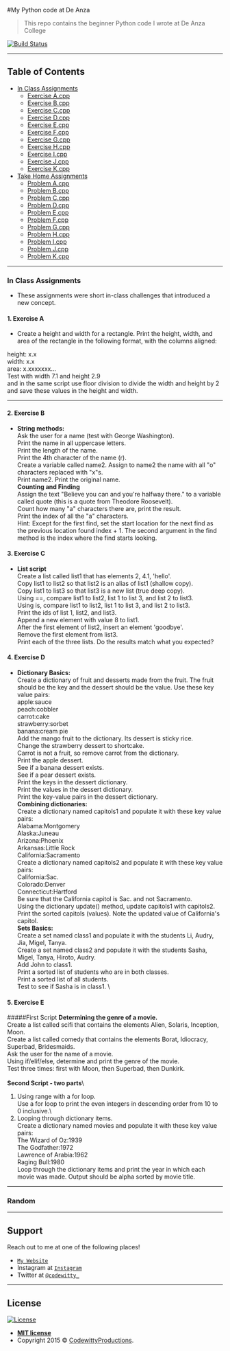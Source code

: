 #My Python code at De Anza

> This repo contains the beginner Python code I wrote at De Anza College


[![Build Status](http://img.shields.io/travis/badges/badgerbadgerbadger.svg?style=flat-square)](https://travis-ci.org/badges/badgerbadgerbadger)

---

## Table of Contents 


- [In Class Assignments](#in-class-assignments)
	* [Exercise A.cpp](#1-exercise-A)
	* [Exercise B.cpp](#2-exercise-B)
	* [Exercise C.cpp](#1-exercise-A)
	* [Exercise D.cpp](#1-exercise-A)
	* [Exercise E.cpp](#1-exercise-A)
	* [Exercise F.cpp](#1-exercise-A)
	* [Exercise G.cpp](#1-exercise-A)
	* [Exercise H.cpp](#1-exercise-A)
	* [Exercise I.cpp](#1-exercise-A)
	* [Exercise J.cpp](#1-exercise-A)
	* [Exercise K.cpp](#1-exercise-A)
- [Take Home Assignments](#take-home-assignments)
	* [Problem A.cpp](#1-exercise-A)
	* [Problem B.cpp](#2-exercise-B)
	* [Problem C.cpp](#1-exercise-A)
	* [Problem D.cpp](#1-exercise-A)
	* [Problem E.cpp](#1-exercise-A)
	* [Problem F.cpp](#1-exercise-A)
	* [Problem G.cpp](#1-exercise-A)
	* [Problem H.cpp](#1-exercise-A)
	* [Problem I.cpp](#1-exercise-A)
	* [Problem J.cpp](#1-exercise-A)
	* [Problem K.cpp](#1-exercise-A)
---

### In Class Assignments
- These assignments were short in-class challenges that introduced a new concept.

#### 1. Exercise A
- Create a height and width for a rectangle. Print the height, width, and area of the rectangle in the following format, with the columns aligned:

height: x.x\
width:  x.x\
area:   x.xxxxxxx...\
Test with width 7.1 and height 2.9\
and in the same script use floor division to divide the width and height by 2 and save these values in the height and width.

---

#### 2. Exercise B
- **String methods:**\
Ask the user for a name (test with George Washington).\
Print the name in all uppercase letters.\
Print the length of the name.\
Print the 4th character of the name (r).\
Create a variable called name2. Assign to name2 the name with all "o" characters replaced with "x"s.\
Print name2.
Print the original name.\
**Counting and Finding**\
Assign the text "Believe you can and you're halfway there." to a variable called quote (this is a quote from Theodore Roosevelt).\
Count how many "a" characters there are, print the result.\
Print the index of all the "a" characters.\
Hint: Except for the first find, set the start location for the next find as the previous location found index + 1. The second argument in the find method is the index where the find starts looking.

#### 3. Exercise C
- **List script**\
Create a list called list1 that has elements 2, 4.1, 'hello'.\
Copy list1 to list2 so that list2 is an alias of list1 (shallow copy).\
Copy list1 to list3 so that list3 is a new list (true deep copy).\
Using ==, compare list1 to list2, list 1 to list 3, and list 2 to list3.\
Using is, compare list1 to list2, list 1 to list 3, and list 2 to list3.\
Print the ids of list 1, list2, and list3.\
Append a new element with value 8 to list1.\
After the first element of list2, insert an element 'goodbye'.\
Remove the first element from list3.\
Print each of the three lists. Do the results match what you expected?

#### 4. Exercise D 
- **Dictionary Basics:**\
Create a dictionary of fruit and desserts made from the fruit. The fruit should be the key and the dessert should be the value. Use these key value pairs:\
apple:sauce\
peach:cobbler\
carrot:cake\
strawberry:sorbet\
banana:cream pie\
Add the mango fruit to the dictionary. Its dessert is sticky rice.\
Change the strawberry dessert to shortcake.\
Carrot is not a fruit, so remove carrot from the dictionary.\
Print the apple dessert.\
See if a banana dessert exists.\
See if a pear dessert exists.\
Print the keys in the dessert dictionary.\
Print the values in the dessert dictionary.\
Print the key-value pairs in the dessert dictionary.\
**Combining dictionaries:**\
Create a dictionary named capitols1 and populate it with these key value pairs:\
Alabama:Montgomery\
Alaska:Juneau\
Arizona:Phoenix\
Arkansas:Little Rock\
California:Sacramento\
Create a dictionary named capitols2 and populate it with these key value pairs:\
California:Sac.\
Colorado:Denver\
Connecticut:Hartford\
Be sure that the California capitol is Sac. and not Sacramento.\
Using the dictionary update() method, update capitols1 with capitols2.\
Print the sorted capitols (values). Note the updated value of California's capitol.\
**Sets Basics:**\
Create a set named class1 and populate it with the students Li, Audry, Jia, Migel, Tanya.\
Create a set named class2 and populate it with the students Sasha, Migel, Tanya, Hiroto, Audry.\
Add John to class1.\
Print a sorted list of students who are in both classes.\
Print a sorted list of all students.\
Test to see if Sasha is in class1. \


#### 5. Exercise E
#####First Script
**Determining the genre of a movie.**\
Create a list called scifi that contains the elements Alien, Solaris, Inception, Moon.\
Create a list called comedy that contains the elements Borat, Idiocracy, Superbad, Bridesmaids.\
Ask the user for the name of a movie.\
Using if/elif/else, determine and print the genre of the movie.\
Test three times: first with Moon, then Superbad, then Dunkirk.\
\
**Second Script - two parts**\
1) Using range with a for loop.\
Use a for loop to print the even integers in descending order from 10 to 0 inclusive.\
2) Looping through dictionary items.\
Create a dictionary named movies and populate it with these key value pairs:\
The Wizard of Oz:1939\
The Godfather:1972\
Lawrence of Arabia:1962\
Raging Bull:1980\
Loop through the dictionary items and print the year in which each movie was made. Output should be alpha sorted by movie title.

<!---
#### 
- Given an array nums and a value val, remove all instances of that value in-place and return the new length.\
Do not allocate extra space for another array, you must do this by modifying the input array in-place with O(1) extra memory.\
The order of elements can be changed. It doesn't matter what you leave beyond the new length.\
My solution is <a href="/" target="_blank">`here`</a>.\
Find the problem <a href="/" target="_blank">`here`</a>.
-->

---

### Random

---
## Support

Reach out to me at one of the following places!

- <a href="https://codewitty.github.io/resume/" target="_blank">`My Website`</a>
- Instagram at <a href="https://www.instagram.com/drawntowildplaces/" target="_blank">`Instagram`</a>
- Twitter at <a href="https://twitter.com/codewitty_" target="_blank">`@codewitty_`</a>

---

## License

[![License](http://img.shields.io/:license-mit-blue.svg?style=flat-square)](http://badges.mit-license.org)

- **[MIT license](http://opensource.org/licenses/mit-license.php)**
- Copyright 2015 © <a href="https://codewitty.github.io/resume/" target="_blank">CodewittyProductions</a>.
